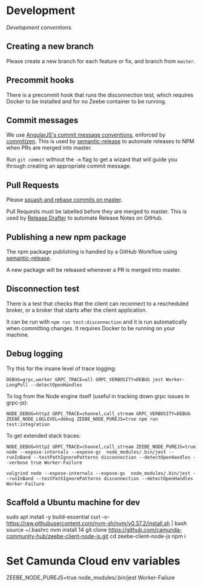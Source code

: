 # Development

_Development conventions._

## Creating a new branch

Please create a new branch for each feature or fix, and branch from `master`.

## Precommit hooks

There is a precommit hook that runs the disconnection test, which requires Docker to be installed and for no Zeebe container to be running.

## Commit messages

We use [AngularJS's commit message conventions](https://github.com/angular/angular.js/blob/master/DEVELOPERS.md#-git-commit-guidelines), enforced by [commitizen](https://github.com/commitizen/cz-cli). This is used by [semantic-release](https://www.npmjs.com/package/semantic-release) to automate releases to NPM when PRs are merged into master.

Run `git commit` without the `-m` flag to get a wizard that will guide you through creating an appropriate commit message.

## Pull Requests

Please [squash and rebase commits on master](https://blog.carbonfive.com/always-squash-and-rebase-your-git-commits/).

Pull Requests must be labelled before they are merged to master. This is used by [Release Drafter](https://github.com/release-drafter/release-drafter#readme) to automate Release Notes on GitHub.

## Publishing a new npm package

The npm package publishing is handled by a GitHub Workflow using [semantic-release](https://www.npmjs.com/package/semantic-release).

A new package will be released whenever a PR is merged into master.

## Disconnection test

There is a test that checks that the client can reconnect to a rescheduled broker, or a broker that starts after the client application.

It can be run with `npm run test:disconnection` and it is run automatically when committing changes. It requires Docker to be running on your machine.

## Debug logging

Try this for the insane level of trace logging:

```
DEBUG=grpc,worker GRPC_TRACE=all GRPC_VERBOSITY=DEBUG jest Worker-LongPoll --detectOpenHandles
```

To log from the Node engine itself (useful in tracking down grpc issues in grpc-js):

```
NODE_DEBUG=http2 GRPC_TRACE=channel,call_stream GRPC_VERBOSITY=DEBUG ZEEBE_NODE_LOGLEVEL=debug ZEEBE_NODE_PUREJS=true npm run test:integration
```

To get extended stack traces:

```
NODE_DEBUG=http2 GRPC_TRACE=channel,call_stream ZEEBE_NODE_PUREJS=true node --expose-internals --expose-gc  node_modules/.bin/jest --runInBand --testPathIgnorePatterns disconnection --detectOpenHandles --verbose true Worker-Failure
```

```
valgrind node --expose-internals --expose-gc  node_modules/.bin/jest --runInBand --testPathIgnorePatterns disconnection --detectOpenHandles  Worker-Failure
```

## Scaffold a Ubuntu machine for dev

sudo apt install -y build-essential
curl -o- https://raw.githubusercontent.com/nvm-sh/nvm/v0.37.2/install.sh | bash
source ~/.bashrc
nvm install 14
git clone https://github.com/camunda-community-hub/zeebe-client-node-js.git
cd zeebe-client-node-js
npm i

# Set Camunda Cloud env variables

ZEEBE_NODE_PUREJS=true node_modules/.bin/jest Worker-Failure
